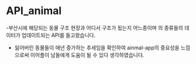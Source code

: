 # API_animal
-부산시에 해당되는 동물 구조 현장과 어디서 구조가 됬는지 어느종이며 의 종류들의 데이터가 업데이트되는 API를 들고왔습니다.
- 잃어버린 동물들이 매년 증가하는 추세임을 확인하여 ainmal-app의 중요성을 느낌으로써 이어플이 남들에게 도움이 될 수 있다 생각하였습니다.
